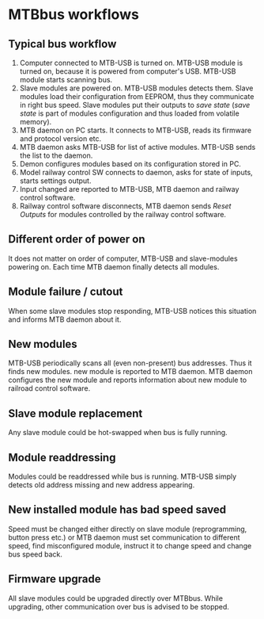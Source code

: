 MTBbus workflows
================

## Typical bus workflow

1. Computer connected to MTB-USB is turned on. MTB-USB module is turned on,
   because it is powered from computer's USB. MTB-USB module starts scanning bus.
2. Slave modules are powered on. MTB-USB modules detects them. Slave modules
   load their configuration from EEPROM, thus they communicate in right bus
   speed. Slave modules put their outputs to *save state* (*save state* is
   part of modules configuration and thus loaded from volatile memory).
3. MTB daemon on PC starts. It connects to MTB-USB, reads its firmware and
   protocol version etc.
4. MTB daemon asks MTB-USB for list of active modules. MTB-USB sends the list
   to the daemon.
5. Demon configures modules based on its configuration stored in PC.
6. Model railway control SW connects to daemon, asks for state of inputs, starts
   settings output.
7. Input changed are reported to MTB-USB, MTB daemon and railway control
   software.
8. Railway control software disconnects, MTB daemon sends *Reset Outputs*
   for modules controlled by the railway control software.

## Different order of power on

It does not matter on order of computer, MTB-USB and slave-modules powering on.
Each time MTB daemon finally detects all modules.

## Module failure / cutout

When some slave modules stop responding, MTB-USB notices this situation and
informs MTB daemon about it.

## New modules

MTB-USB periodically scans all (even non-present) bus addresses. Thus it finds
new modules. new module is reported to MTB daemon. MTB daemon configures the
new module and reports information about new module to railroad control
software.

## Slave module replacement

Any slave module could be hot-swapped when bus is fully running.

## Module readdressing

Modules could be readdressed while bus is running. MTB-USB simply detects
old address missing and new address appearing.

## New installed module has bad speed saved

Speed must be changed either directly on slave module (reprogramming, button
press etc.) or MTB daemon must set communication to different speed, find
misconfigured module, instruct it to change speed and change bus speed back.

## Firmware upgrade

All slave modules could be upgraded directly over MTBbus. While upgrading,
other communication over bus is advised to be stopped.
